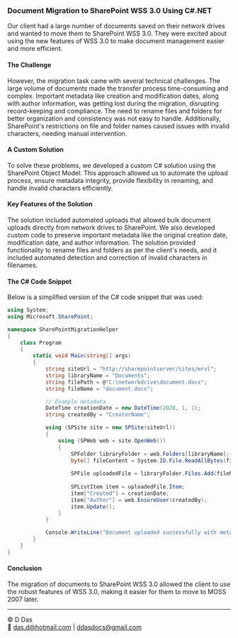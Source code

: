 ### Document Migration to SharePoint WSS 3.0 Using C#.NET

Our client had a large number of documents saved on their network drives and wanted to move them to SharePoint WSS 3.0. They were excited about using the new features of WSS 3.0 to make document management easier and more efficient.

#### The Challenge

However, the migration task came with several technical challenges. The large volume of documents made the transfer process time-consuming and complex. Important metadata like creation and modification dates, along with author information, was getting lost during the migration, disrupting record-keeping and compliance. The need to rename files and folders for better organization and consistency was not easy to handle. Additionally, SharePoint's restrictions on file and folder names caused issues with invalid characters, needing manual intervention.

#### A Custom Solution

To solve these problems, we developed a custom C# solution using the SharePoint Object Model. This approach allowed us to automate the upload process, ensure metadata integrity, provide flexibility in renaming, and handle invalid characters efficiently.

#### Key Features of the Solution

The solution included automated uploads that allowed bulk document uploads directly from network drives to SharePoint. We also developed custom code to preserve important metadata like the original creation date, modification date, and author information. The solution provided functionality to rename files and folders as per the client's needs, and it included automated detection and correction of invalid characters in filenames.

#### The C# Code Snippet

Below is a simplified version of the C# code snippet that was used:

```csharp
using System;
using Microsoft.SharePoint;

namespace SharePointMigrationHelper
{
    class Program
    {
        static void Main(string[] args)
        {
            string siteUrl = "http://sharepointserver/sites/mrvl";
            string libraryName = "Documents";
            string filePath = @"C:\networkdrive\document.docx";
            string fileName = "document.docx";

            // Example metadata
            DateTime creationDate = new DateTime(2020, 1, 1);
            string createdBy = "CreatorName";

            using (SPSite site = new SPSite(siteUrl))
            {
                using (SPWeb web = site.OpenWeb())
                {
                    SPFolder libraryFolder = web.Folders[libraryName];
                    byte[] fileContent = System.IO.File.ReadAllBytes(filePath);
                    
                    SPFile uploadedFile = libraryFolder.Files.Add(fileName, fileContent, true);
                    
                    SPListItem item = uploadedFile.Item;
                    item["Created"] = creationDate;
                    item["Author"] = web.EnsureUser(createdBy);
                    item.Update();
                }
            }

            Console.WriteLine("Document uploaded successfully with metadata.");
        }
    }
}
```

#### Conclusion

The migration of documents to SharePoint WSS 3.0 allowed the client to use the robust features of WSS 3.0, making it easier for them to move to MOSS 2007 later.

---
© D Das  
📧 [das.d@hotmail.com](mailto:das.d@hotmail.com) | [ddasdocs@gmail.com](mailto:ddasdocs@gmail.com)